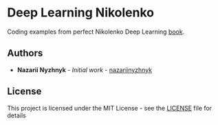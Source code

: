 # Deep Learning Nikolenko

Coding examples from perfect Nikolenko Deep Learning
 [book](https://books.google.com.ua/books/about/Глубокое_обучение.html?id=Zi48DwAAQBAJ&redir_esc=y). <br />

## Authors

* **Nazarii Nyzhnyk** - *Initial work* - [nazariinyzhnyk](https://github.com/nazariinyzhnyk)

## License

This project is licensed under the MIT License - see the [LICENSE](LICENSE) file for details
